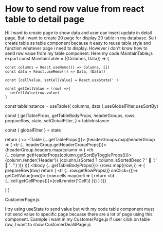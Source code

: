 
# How to send row value from react table to detail page

Hi I want to create page to show data and user can insert update in detail page, But i want to create 20 page for display 20 table in my database. So i create table as table component because it easy to reuse table style and function whatever page i need to display. However i don't know how to send row value from my table component. Here my code
MaintainTable.js
export const MaintainTable = ({Columns, Data}) => {

    const columns = React.useMemo(() => Columns, [])
    const data = React.useMemo(() => Data, [Data])

    const [cellValue, setCellValue] = React.useState('')

    const getCellValue = (row) =>{
      setCellValue(row.value)
    }
   
  const tableInstance = useTable({
    columns,
    data
  },useGlobalFilter,useSortBy)
  
  const {
    getTableProps,
    getTableBodyProps,
    headerGroups,
    rows,
    prepareRow,
    state,
    setGlobalFilter,
   } = tableInstance

   const { globalFilter } = state

   
  return (
    <>
    <GlobalFilter filter={globalFilter} setFilter={setGlobalFilter} />
    <Table {...getTableProps()}>
    <thead>
      {headerGroups.map(headerGroup => (
        <tr {...headerGroup.getHeaderGroupProps()}>
          {headerGroup.headers.map(column => (
            <th {...column.getHeaderProps(column.getSortByToggleProps())}>{column.render('Header')}
            <span>
            {column.isSorted ? column.isSortedDesc ? ' 🔽 ': ' 🔼 ': ''}
            </span>
            </th>
          ))}
        </tr>
      ))}
    </thead>
    <tbody {...getTableBodyProps()}>
      {rows.map((row, i) => {
        prepareRow(row)
        return (
          <tr {...row.getRowProps()}  onClick={()=> getCellValue(row)}>
            {row.cells.map(cell => {
              return <td {...cell.getCellProps()}>{cell.render('Cell')}</td>
            })}
          </tr>
        )
      })}
    </tbody>
  </Table>
  </>
  )
}

CustomerPage.js
<div className="container">
      <div className="row mt-4">
        <div className="col-md-12">
            <MaintainTable Columns={COLUMNS} Data={customers.data} />
        </div>
      </div>
</div>

I try using useState to send value but with my code table component must not send value to specific page becuase there are a lot of page using this component.
Example i want in my CustomerPage.js if user cilck on table row, I want to show CustomerDeatilPage.js

        